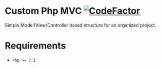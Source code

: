 # Custom Php MVC [![CodeFactor](https://www.codefactor.io/repository/github/sigmanificient/custom_php_mvc/badge)](https://www.codefactor.io/repository/github/sigmanificient/custom_php_mvc)

Simple Model/View/Controller based structure for an organized project.


# Requirements
- `Php >= 7.2`